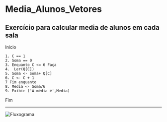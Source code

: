 # Media_Alunos_Vetores
Exercício para calcular media de alunos em cada sala
------------------------------------------------------
Inicio

    1. C == 1
    2. Soma == 0
    3. Enquanto C <= 6 Faça
    4.  Ler(Q[C])
    5. Soma <- Soma+ Q[C]
    6. C <- C + 1
    7 Fim enquanto
    8. Media <- Soma/6
    9. Exibir ('A média é',Media)

Fim


------------------------------------------------------
![Fluxograma](https://user-images.githubusercontent.com/103473067/173265877-07e93e8e-3b19-4a7d-a297-b05d7d3f4943.png)
